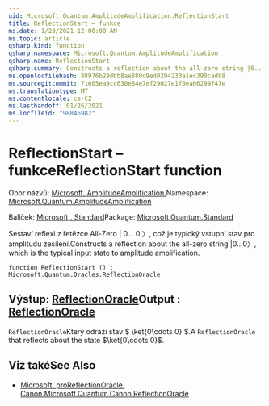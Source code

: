 ```yaml
---
uid: Microsoft.Quantum.AmplitudeAmplification.ReflectionStart
title: ReflectionStart – funkce
ms.date: 1/23/2021 12:00:00 AM
ms.topic: article
qsharp.kind: function
qsharp.namespace: Microsoft.Quantum.AmplitudeAmplification
qsharp.name: ReflectionStart
qsharp.summary: Constructs a reflection about the all-zero string |0...0〉, which is the typical input state to amplitude amplification.
ms.openlocfilehash: 88976b29dbb8ae880d9ed0294233a1ec390cadb8
ms.sourcegitcommit: 71605ea9cc630e84e7ef29027e1f0ea06299747e
ms.translationtype: MT
ms.contentlocale: cs-CZ
ms.lasthandoff: 01/26/2021
ms.locfileid: "98846982"
---
```

# <a name="reflectionstart-function"></a><span data-ttu-id="cc040-102">ReflectionStart – funkce</span><span class="sxs-lookup"><span data-stu-id="cc040-102">ReflectionStart function</span></span>

<span data-ttu-id="cc040-103">Obor názvů: [Microsoft. AmplitudeAmplification.](xref:Microsoft.Quantum.AmplitudeAmplification)</span><span class="sxs-lookup"><span data-stu-id="cc040-103">Namespace: [Microsoft.Quantum.AmplitudeAmplification](xref:Microsoft.Quantum.AmplitudeAmplification)</span></span>

<span data-ttu-id="cc040-104">Balíček: [Microsoft.. Standard](https://nuget.org/packages/Microsoft.Quantum.Standard)</span><span class="sxs-lookup"><span data-stu-id="cc040-104">Package: [Microsoft.Quantum.Standard](https://nuget.org/packages/Microsoft.Quantum.Standard)</span></span>


<span data-ttu-id="cc040-105">Sestaví reflexi z řetězce All-Zero | 0... 0 〉, což je typický vstupní stav pro amplitudu zesílení.</span><span class="sxs-lookup"><span data-stu-id="cc040-105">Constructs a reflection about the all-zero string |0...0〉, which is the typical input state to amplitude amplification.</span></span>

```qsharp
function ReflectionStart () : Microsoft.Quantum.Oracles.ReflectionOracle
```


## <a name="output--reflectionoracle"></a><span data-ttu-id="cc040-106">Výstup: [ReflectionOracle](xref:Microsoft.Quantum.Oracles.ReflectionOracle)</span><span class="sxs-lookup"><span data-stu-id="cc040-106">Output : [ReflectionOracle](xref:Microsoft.Quantum.Oracles.ReflectionOracle)</span></span>

<span data-ttu-id="cc040-107">`ReflectionOracle`Který odráží stav $ \ket{0\cdots 0} $.</span><span class="sxs-lookup"><span data-stu-id="cc040-107">A `ReflectionOracle` that reflects about the state $\ket{0\cdots 0}$.</span></span>

## <a name="see-also"></a><span data-ttu-id="cc040-108">Viz také</span><span class="sxs-lookup"><span data-stu-id="cc040-108">See Also</span></span>

- [<span data-ttu-id="cc040-109">Microsoft. proReflectionOracle. Canon.</span><span class="sxs-lookup"><span data-stu-id="cc040-109">Microsoft.Quantum.Canon.ReflectionOracle</span></span>](xref:Microsoft.Quantum.Canon.ReflectionOracle)